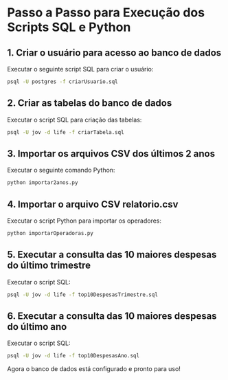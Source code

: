 # Passo a Passo para Execução dos Scripts SQL e Python

## 1. Criar o usuário para acesso ao banco de dados
Executar o seguinte script SQL para criar o usuário:
```sh
psql -U postgres -f criarUsuario.sql
```

## 2. Criar as tabelas do banco de dados
Executar o script SQL para criação das tabelas:
```sh
psql -U jov -d life -f criarTabela.sql
```

## 3. Importar os arquivos CSV dos últimos 2 anos
Executar o seguinte comando Python:
```sh
python importar2anos.py
```

## 4. Importar o arquivo CSV relatorio.csv
Executar o script Python para importar os operadores:
```sh
python importarOperadoras.py
```

## 5. Executar a consulta das 10 maiores despesas do último trimestre
Executar o script SQL:
```sh
psql -U jov -d life -f top10DespesasTrimestre.sql
```

## 6. Executar a consulta das 10 maiores despesas do último ano
Executar o script SQL:
```sh
psql -U jov -d life -f top10DespesasAno.sql
```

Agora o banco de dados está configurado e pronto para uso!

